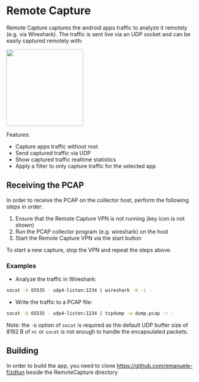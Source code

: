 # Remote Capture

Remote Capture captures the android apps traffic to analyze it remotely (e.g. via Wireshark). The traffic is sent live via an UDP socket and can be easily captured remotely with:

<img src="https://raw.githubusercontent.com/emanuele-f/RemoteCapture/master/playstore/screenshots/capturing.jpg" width="200" />

Features:

- Capture apps traffic without root
- Send captured traffic via UDP
- Show captured traffic realtime statistics
- Apply a filter to only capture traffic for the selected app

## Receiving the PCAP

In order to receive the PCAP on the collector host, perform the following steps in order:

  1. Ensure that the Remote Capture VPN is not running (key icon is not shown)
  2. Run the PCAP collector program (e.g. wireshark) on the host
  3. Start the Remote Capture VPN via the start button

To start a new capture, stop the VPN and repeat the steps above.

### Examples

- Analyze the traffic in Wireshark:

```bash
socat -b 65535 - udp4-listen:1234 | wireshark -k -i -
```

- Write the traffic to a PCAP file:

```bash
socat -b 65535 - udp4-listen:1234 | tcpdump -w dump.pcap -r -
```

Note: the `-b` option of `socat` is required as the default UDP buffer size of 8192 B
of `nc` or `socat` is not enough to handle the encapsulated packets.

## Building

In order to build the app, you need to clone https://github.com/emanuele-f/zdtun beside the RemoteCapture directory
